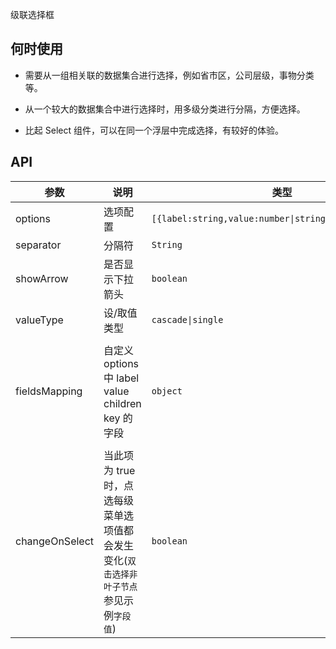 级联选择框

## 何时使用

- 需要从一组相关联的数据集合进行选择，例如省市区，公司层级，事物分类等。

- 从一个较大的数据集合中进行选择时，用多级分类进行分隔，方便选择。

- 比起 Select 组件，可以在同一个浮层中完成选择，有较好的体验。

## API

| 参数 | 说明 | 类型 | 默认值 |
| --- | --- | --- | --- |
| options | 选项配置 | `[{label:string,value:number\|string,children:array}]` | - |
| separator | 分隔符 | `String` | `/` |
| showArrow | 是否显示下拉箭头 | `boolean` | true |
| valueType | 设/取值类型 | `cascade\|single` | `cascade` |
| fieldsMapping | 自定义 options 中 label value children key 的字段 | `object` | `{ label: label, value: value, children: children }`,`key`默认值与`value`字段相同 |
| changeOnSelect | 当此项为 true 时，点选每级菜单选项值都会发生变化(`双击选择非叶子节点`参见示例`字段值`) | `boolean` | `false` |

